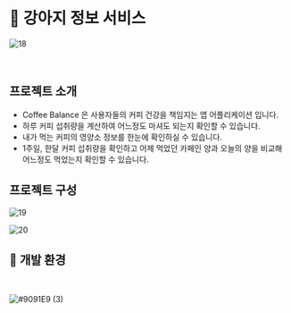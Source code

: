 
# 📖 강아지 정보 서비스 
![18](https://github.com/chanyoungcoding/Coffee-Balance/assets/95753171/2bc58f54-5a73-4a11-b498-88b0d1d5d7ea)

<br>

## 프로젝트 소개

- Coffee Balance 은 사용자들의 커피 건강을 책임지는 앱 어플리케이션 입니다.
- 하루 커피 섭취량을 계산하여 어느정도 마셔도 되는지 확인할 수 있습니다.
- 내가 먹는 커피의 영양소 정보를 한눈에 확인하실 수 있습니다.
- 1주일, 한달 커피 섭취량을 확인하고 어제 먹었던 카페인 양과 오늘의 양을 비교해 어느정도 먹었는지 확인할 수 있습니다.

## 프로젝트 구성
![19](https://github.com/chanyoungcoding/Coffee-Balance/assets/95753171/1b723417-72ff-4ea2-862d-f1e1e1f64561)

![20](https://github.com/chanyoungcoding/Coffee-Balance/assets/95753171/48137bb1-e610-4735-a98d-3ffca79146e7)



## 🔨 개발 환경
<br>

![#9091E9 (3)](https://github.com/chanyoungcoding/Coffee-Balance/assets/95753171/01a9cba5-5ac5-45e7-bcca-be15df5e0acb)
